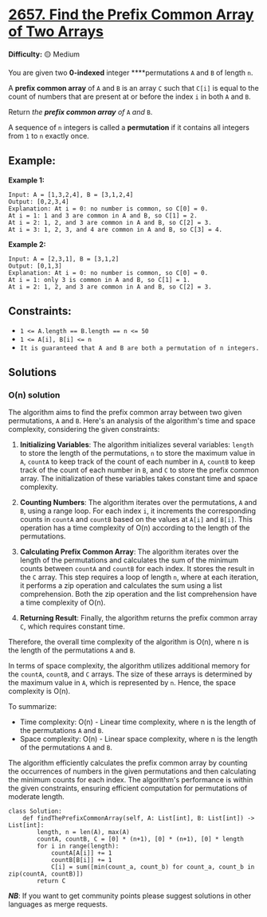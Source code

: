 # [2657. Find the Prefix Common Array of Two Arrays](https://leetcode.com/problems/find-the-prefix-common-array-of-two-arrays/description/)

**Difficulty:** 🟡 Medium

You are given two **0-indexed** integer ****permutations `A` and `B` of length `n`.

A **prefix common array** of `A` and `B` is an array `C` such that `C[i]` is equal to the count of numbers that are present at or before the index `i` in both `A` and `B`.

Return *the **prefix common array** of* `A` *and* `B`.

A sequence of `n` integers is called a **permutation** if it contains all integers from `1` to `n` exactly once.

## Example:

**Example 1:**

```
Input: A = [1,3,2,4], B = [3,1,2,4]
Output: [0,2,3,4]
Explanation: At i = 0: no number is common, so C[0] = 0.
At i = 1: 1 and 3 are common in A and B, so C[1] = 2.
At i = 2: 1, 2, and 3 are common in A and B, so C[2] = 3.
At i = 3: 1, 2, 3, and 4 are common in A and B, so C[3] = 4.

```

**Example 2:**

```
Input: A = [2,3,1], B = [3,1,2]
Output: [0,1,3]
Explanation: At i = 0: no number is common, so C[0] = 0.
At i = 1: only 3 is common in A and B, so C[1] = 1.
At i = 2: 1, 2, and 3 are common in A and B, so C[2] = 3.

```

## Constraints:

- `1 <= A.length == B.length == n <= 50`
- `1 <= A[i], B[i] <= n`
- `It is guaranteed that A and B are both a permutation of n integers.`

## Solutions

### O(n) solution

The algorithm aims to find the prefix common array between two given permutations, `A` and `B`. Here's an analysis of the algorithm's time and space complexity, considering the given constraints:

1. **Initializing Variables**: The algorithm initializes several variables: `length` to store the length of the permutations, `n` to store the maximum value in `A`, `countA` to keep track of the count of each number in `A`, `countB` to keep track of the count of each number in `B`, and `C` to store the prefix common array. The initialization of these variables takes constant time and space complexity.

2. **Counting Numbers**: The algorithm iterates over the permutations, `A` and `B`, using a range loop. For each index `i`, it increments the corresponding counts in `countA` and `countB` based on the values at `A[i]` and `B[i]`. This operation has a time complexity of O(n) according to the length of the permutations.

3. **Calculating Prefix Common Array**: The algorithm iterates over the length of the permutations and calculates the sum of the minimum counts between `countA` and `countB` for each index. It stores the result in the `C` array. This step requires a loop of length `n`, where at each iteration, it performs a zip operation and calculates the sum using a list comprehension. Both the zip operation and the list comprehension have a time complexity of O(n).

4. **Returning Result**: Finally, the algorithm returns the prefix common array `C`, which requires constant time.

Therefore, the overall time complexity of the algorithm is O(n), where n is the length of the permutations `A` and `B`.

In terms of space complexity, the algorithm utilizes additional memory for the `countA`, `countB`, and `C` arrays. The size of these arrays is determined by the maximum value in `A`, which is represented by `n`. Hence, the space complexity is O(n).

To summarize:
- Time complexity: O(n) - Linear time complexity, where n is the length of the permutations `A` and `B`.
- Space complexity: O(n) - Linear space complexity, where n is the length of the permutations `A` and `B`.

The algorithm efficiently calculates the prefix common array by counting the occurrences of numbers in the given permutations and then calculating the minimum counts for each index. The algorithm's performance is within the given constraints, ensuring efficient computation for permutations of moderate length.

```python3
class Solution:
    def findThePrefixCommonArray(self, A: List[int], B: List[int]) -> List[int]:
        length, n = len(A), max(A)
        countA, countB, C = [0] * (n+1), [0] * (n+1), [0] * length
        for i in range(length):
            countA[A[i]] += 1
            countB[B[i]] += 1
            C[i] = sum([min(count_a, count_b) for count_a, count_b in zip(countA, countB)])
        return C
```

***NB***: If you want to get community points please suggest solutions in other languages as merge requests.
